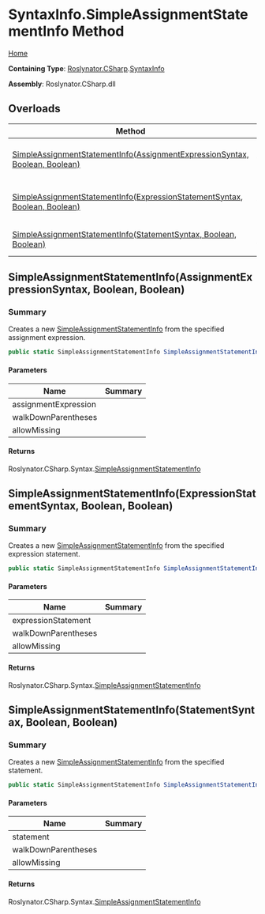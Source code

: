 # SyntaxInfo\.SimpleAssignmentStatementInfo Method

[Home](../../../../README.md)

**Containing Type**: [Roslynator.CSharp](../../README.md)\.[SyntaxInfo](../README.md)

**Assembly**: Roslynator\.CSharp\.dll

## Overloads

| Method | Summary |
| ------ | ------- |
| [SimpleAssignmentStatementInfo(AssignmentExpressionSyntax, Boolean, Boolean)](#Roslynator_CSharp_SyntaxInfo_SimpleAssignmentStatementInfo_Microsoft_CodeAnalysis_CSharp_Syntax_AssignmentExpressionSyntax_System_Boolean_System_Boolean_) | Creates a new [SimpleAssignmentStatementInfo](../../Syntax/SimpleAssignmentStatementInfo/README.md) from the specified assignment expression\. |
| [SimpleAssignmentStatementInfo(ExpressionStatementSyntax, Boolean, Boolean)](#Roslynator_CSharp_SyntaxInfo_SimpleAssignmentStatementInfo_Microsoft_CodeAnalysis_CSharp_Syntax_ExpressionStatementSyntax_System_Boolean_System_Boolean_) | Creates a new [SimpleAssignmentStatementInfo](../../Syntax/SimpleAssignmentStatementInfo/README.md) from the specified expression statement\. |
| [SimpleAssignmentStatementInfo(StatementSyntax, Boolean, Boolean)](#Roslynator_CSharp_SyntaxInfo_SimpleAssignmentStatementInfo_Microsoft_CodeAnalysis_CSharp_Syntax_StatementSyntax_System_Boolean_System_Boolean_) | Creates a new [SimpleAssignmentStatementInfo](../../Syntax/SimpleAssignmentStatementInfo/README.md) from the specified statement\. |

## SimpleAssignmentStatementInfo\(AssignmentExpressionSyntax, Boolean, Boolean\)<a name="Roslynator_CSharp_SyntaxInfo_SimpleAssignmentStatementInfo_Microsoft_CodeAnalysis_CSharp_Syntax_AssignmentExpressionSyntax_System_Boolean_System_Boolean_"></a>

### Summary

Creates a new [SimpleAssignmentStatementInfo](../../Syntax/SimpleAssignmentStatementInfo/README.md) from the specified assignment expression\.

```csharp
public static SimpleAssignmentStatementInfo SimpleAssignmentStatementInfo(AssignmentExpressionSyntax assignmentExpression, bool walkDownParentheses = true, bool allowMissing = false)
```

#### Parameters

| Name | Summary |
| ---- | ------- |
| assignmentExpression | |
| walkDownParentheses | |
| allowMissing | |

#### Returns

Roslynator\.CSharp\.Syntax\.[SimpleAssignmentStatementInfo](../../Syntax/SimpleAssignmentStatementInfo/README.md)

## SimpleAssignmentStatementInfo\(ExpressionStatementSyntax, Boolean, Boolean\)<a name="Roslynator_CSharp_SyntaxInfo_SimpleAssignmentStatementInfo_Microsoft_CodeAnalysis_CSharp_Syntax_ExpressionStatementSyntax_System_Boolean_System_Boolean_"></a>

### Summary

Creates a new [SimpleAssignmentStatementInfo](../../Syntax/SimpleAssignmentStatementInfo/README.md) from the specified expression statement\.

```csharp
public static SimpleAssignmentStatementInfo SimpleAssignmentStatementInfo(ExpressionStatementSyntax expressionStatement, bool walkDownParentheses = true, bool allowMissing = false)
```

#### Parameters

| Name | Summary |
| ---- | ------- |
| expressionStatement | |
| walkDownParentheses | |
| allowMissing | |

#### Returns

Roslynator\.CSharp\.Syntax\.[SimpleAssignmentStatementInfo](../../Syntax/SimpleAssignmentStatementInfo/README.md)

## SimpleAssignmentStatementInfo\(StatementSyntax, Boolean, Boolean\)<a name="Roslynator_CSharp_SyntaxInfo_SimpleAssignmentStatementInfo_Microsoft_CodeAnalysis_CSharp_Syntax_StatementSyntax_System_Boolean_System_Boolean_"></a>

### Summary

Creates a new [SimpleAssignmentStatementInfo](../../Syntax/SimpleAssignmentStatementInfo/README.md) from the specified statement\.

```csharp
public static SimpleAssignmentStatementInfo SimpleAssignmentStatementInfo(StatementSyntax statement, bool walkDownParentheses = true, bool allowMissing = false)
```

#### Parameters

| Name | Summary |
| ---- | ------- |
| statement | |
| walkDownParentheses | |
| allowMissing | |

#### Returns

Roslynator\.CSharp\.Syntax\.[SimpleAssignmentStatementInfo](../../Syntax/SimpleAssignmentStatementInfo/README.md)

